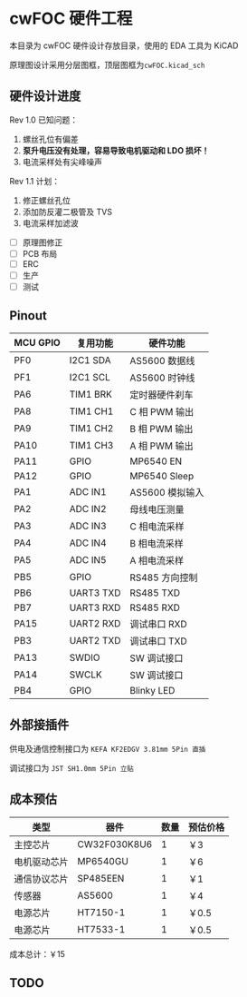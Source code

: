 # cwFOC 硬件工程

本目录为 cwFOC 硬件设计存放目录，使用的 EDA 工具为 KiCAD

原理图设计采用分层图框，顶层图框为`cwFOC.kicad_sch`

## 硬件设计进度

Rev 1.0 已知问题：

1. 螺丝孔位有偏差
2. **泵升电压没有处理，容易导致电机驱动和 LDO 损坏！**
3. 电流采样处有尖峰噪声

Rev 1.1 计划：

1. 修正螺丝孔位
2. 添加防反灌二极管及 TVS
3. 电流采样加滤波

- [ ] 原理图修正
- [ ] PCB 布局
- [ ] ERC
- [ ] 生产
- [ ] 测试

## Pinout

| MCU GPIO    | 复用功能     | 硬件功能        |
| ----------- | ----------- | -------------- |
| PF0         | I2C1 SDA    | AS5600 数据线   |
| PF1         | I2C1 SCL    | AS5600 时钟线   |
| PA6         | TIM1 BRK    | 定时器硬件刹车   |
| PA8         | TIM1 CH1    | C 相 PWM 输出   |
| PA9         | TIM1 CH2    | B 相 PWM 输出   |
| PA10        | TIM1 CH3    | A 相 PWM 输出   |
| PA11        | GPIO        | MP6540 EN      |
| PA12        | GPIO        | MP6540 Sleep   |
| PA1         | ADC IN1     | AS5600 模拟输入 |
| PA2         | ADC IN2     | 母线电压测量     |
| PA3         | ADC IN3     | C 相电流采样     |
| PA4         | ADC IN4     | B 相电流采样     |
| PA5         | ADC IN5     | A 相电流采样     |
| PB5         | GPIO        | RS485 方向控制  |
| PB6         | UART3 TXD   | RS485 TXD      |
| PB7         | UART3 RXD   | RS485 RXD      |
| PA15        | UART2 RXD   | 调试串口 RXD    |
| PB3         | UART2 TXD   | 调试串口 TXD    |
| PA13        | SWDIO       | SW 调试接口     |
| PA14        | SWCLK       | SW 调试接口     |
| PB4         | GPIO        | Blinky LED     |

## 外部接插件

供电及通信控制接口为 `KEFA KF2EDGV 3.81mm 5Pin 直插`

调试接口为 `JST SH1.0mm 5Pin 立贴`

## 成本预估

| 类型        | 器件          | 数量 |  预估价格  |
| ----------- | ------------ | --- | --------- | 
| 主控芯片     | CW32F030K8U6 |  1  |  ￥3      | 
| 电机驱动芯片 |  MP6540GU     |  1  |  ￥6      |  
| 通信协议芯片 |  SP485EEN     |  1  |  ￥1      |  
| 传感器      |  AS5600       |  1  |  ￥4      |  
| 电源芯片    |  HT7150-1     |  1  |  ￥0.5    | 
| 电源芯片    |  HT7533-1     |  1  |  ￥0.5    | 

成本总计：￥15

## TODO